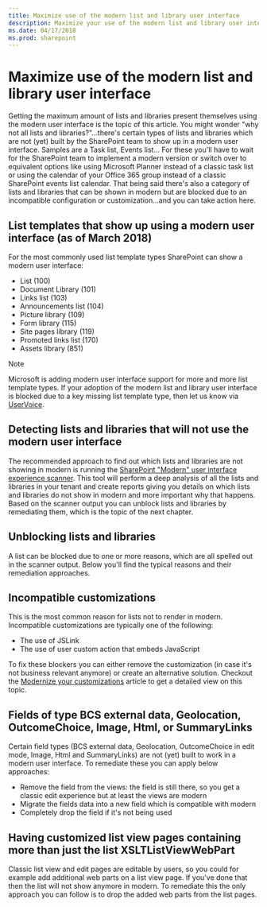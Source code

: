 ```yaml
---
title: Maximize use of the modern list and library user interface
description: Maximize your use of the modern list and library user interface
ms.date: 04/17/2018
ms.prod: sharepoint
---
```


# Maximize use of the modern list and library user interface

Getting the maximum amount of lists and libraries present themselves using the modern user interface is the topic of this article. You might wonder "why not all lists and libraries?"...there's certain types of lists and libraries which are not (yet) built by the SharePoint team to show up in a modern user interface. Samples are a Task list, Events list... For these you'll have to wait for the SharePoint team to implement a modern version or switch over to equivalent options like using Microsoft Planner instead of a classic task list or using the calendar of your Office 365 group instead of a classic SharePoint events list calendar. That being said there's also a category of lists and libraries that can be shown in modern but are blocked due to an incompatible configuration or customization...and you can take action here.

## List templates that show up using a modern user interface (as of March 2018)

For the most commonly used list template types SharePoint can show a modern user interface:

- List (100)
- Document Library (101)
- Links list (103)
- Announcements list (104)
- Picture library (109)
- Form library (115)
- Site pages library (119)
- Promoted links list (170)
- Assets library (851)

> [!NOTE]
> Microsoft is adding modern user interface support for more and more list template types. If your adoption of the modern list and library user interface is blocked due to a key missing list template type, then let us know via [UserVoice](https://sharepoint.uservoice.com/forums/329214-sites-and-collaboration).

## Detecting lists and libraries that will not use the modern user interface

The recommended approach to find out which lists and libraries are not showing in modern is running the [SharePoint "Modern" user interface experience scanner](https://github.com/SharePoint/PnP-Tools/tree/master/Solutions/SharePoint.UIExperience.Scanner). This tool will perform a deep analysis of all the lists and libraries in your tenant and create reports giving you details on which lists and libraries do not show in modern and more important why that happens. Based on the scanner output you can unblock lists and libraries by remediating them, which is the topic of the next chapter.

## Unblocking lists and libraries

A list can be blocked due to one or more reasons, which are all spelled out in the scanner output. Below you'll find the typical reasons and their remediation approaches.

## Incompatible customizations

This is the most common reason for lists not to render in modern. Incompatible customizations are typically one of the following:

- The use of JSLink
- The use of user custom action that embeds JavaScript

To fix these blockers you can either remove the customization (in case it's not business relevant anymore) or create an alternative solution. Checkout the [Modernize your customizations](modernize-customizations.md) article to get a detailed view on this topic.

## Fields of type BCS external data, Geolocation, OutcomeChoice, Image, Html, or SummaryLinks

Certain field types (BCS external data, Geolocation, OutcomeChoice in edit mode, Image, Html and SummaryLinks) are not (yet) built to work in a modern user interface. To remediate these you can apply below approaches:

- Remove the field from the views: the field is still there, so you get a classic edit experience but at least the views are modern
- Migrate the fields data into a new field which is compatible with modern
- Completely drop the field if it's not being used

## Having customized list view pages containing more than just the list XSLTListViewWebPart

Classic list view and edit pages are editable by users, so you could for example add additional web parts on a list view page. If you've done that then the list will not show anymore in modern. To remediate this the only approach you can follow is to drop the added web parts from the list pages.
